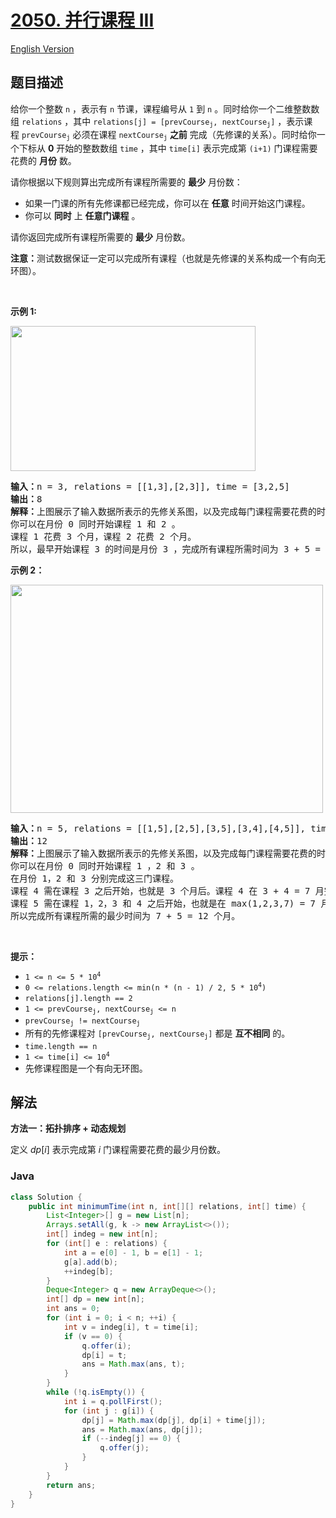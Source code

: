 # [2050. 并行课程 III](https://leetcode.cn/problems/parallel-courses-iii)

[English Version](/solution/2000-2099/2050.Parallel%20Courses%20III/README_EN.md)

## 题目描述

<p>给你一个整数&nbsp;<code>n</code>&nbsp;，表示有&nbsp;<code>n</code>&nbsp;节课，课程编号从&nbsp;<code>1</code>&nbsp;到&nbsp;<code>n</code>&nbsp;。同时给你一个二维整数数组&nbsp;<code>relations</code>&nbsp;，其中&nbsp;<code>relations[j] = [prevCourse<sub>j</sub>, nextCourse<sub>j</sub>]</code>&nbsp;，表示课程&nbsp;<code>prevCourse<sub>j</sub></code>&nbsp;必须在课程&nbsp;<code>nextCourse<sub>j</sub></code>&nbsp;<strong>之前</strong>&nbsp;完成（先修课的关系）。同时给你一个下标从 <strong>0</strong>&nbsp;开始的整数数组&nbsp;<code>time</code>&nbsp;，其中&nbsp;<code>time[i]</code>&nbsp;表示完成第&nbsp;<code>(i+1)</code>&nbsp;门课程需要花费的 <strong>月份</strong>&nbsp;数。</p>

<p>请你根据以下规则算出完成所有课程所需要的 <strong>最少</strong>&nbsp;月份数：</p>

<ul>
	<li>如果一门课的所有先修课都已经完成，你可以在 <strong>任意</strong>&nbsp;时间开始这门课程。</li>
	<li>你可以&nbsp;<strong>同时</strong>&nbsp;上&nbsp;<strong>任意门课程</strong>&nbsp;。</li>
</ul>

<p>请你返回完成所有课程所需要的 <strong>最少</strong>&nbsp;月份数。</p>

<p><strong>注意：</strong>测试数据保证一定可以完成所有课程（也就是先修课的关系构成一个有向无环图）。</p>

<p>&nbsp;</p>

<p><strong>示例&nbsp;1:</strong></p>

<p><strong><img alt="" src="https://fastly.jsdelivr.net/gh/doocs/leetcode@main/solution/2000-2099/2050.Parallel%20Courses%20III/images/ex1.png" style="width: 392px; height: 232px;"></strong></p>

<pre><strong>输入：</strong>n = 3, relations = [[1,3],[2,3]], time = [3,2,5]
<b>输出：</b>8
<b>解释：</b>上图展示了输入数据所表示的先修关系图，以及完成每门课程需要花费的时间。
你可以在月份 0 同时开始课程 1 和 2 。
课程 1 花费 3 个月，课程 2 花费 2 个月。
所以，最早开始课程 3 的时间是月份 3 ，完成所有课程所需时间为 3 + 5 = 8 个月。
</pre>

<p><strong>示例 2：</strong></p>

<p><strong><img alt="" src="https://fastly.jsdelivr.net/gh/doocs/leetcode@main/solution/2000-2099/2050.Parallel%20Courses%20III/images/ex2.png" style="width: 500px; height: 365px;"></strong></p>

<pre><b>输入：</b>n = 5, relations = [[1,5],[2,5],[3,5],[3,4],[4,5]], time = [1,2,3,4,5]
<b>输出：</b>12
<b>解释：</b>上图展示了输入数据所表示的先修关系图，以及完成每门课程需要花费的时间。
你可以在月份 0 同时开始课程 1 ，2 和 3 。
在月份 1，2 和 3 分别完成这三门课程。
课程 4 需在课程 3 之后开始，也就是 3 个月后。课程 4 在 3 + 4 = 7 月完成。
课程 5 需在课程 1，2，3 和 4 之后开始，也就是在 max(1,2,3,7) = 7 月开始。
所以完成所有课程所需的最少时间为 7 + 5 = 12 个月。
</pre>

<p>&nbsp;</p>

<p><strong>提示：</strong></p>

<ul>
	<li><code>1 &lt;= n &lt;= 5 * 10<sup>4</sup></code></li>
	<li><code>0 &lt;= relations.length &lt;= min(n * (n - 1) / 2, 5 * 10<sup>4</sup>)</code></li>
	<li><code>relations[j].length == 2</code></li>
	<li><code>1 &lt;= prevCourse<sub>j</sub>, nextCourse<sub>j</sub> &lt;= n</code></li>
	<li><code>prevCourse<sub>j</sub> != nextCourse<sub>j</sub></code></li>
	<li>所有的先修课程对&nbsp;<code>[prevCourse<sub>j</sub>, nextCourse<sub>j</sub>]</code>&nbsp;都是 <strong>互不相同</strong>&nbsp;的。</li>
	<li><code>time.length == n</code></li>
	<li><code>1 &lt;= time[i] &lt;= 10<sup>4</sup></code></li>
	<li>先修课程图是一个有向无环图。</li>
</ul>

## 解法

**方法一：拓扑排序 + 动态规划**

定义 $dp[i]$ 表示完成第 $i$ 门课程需要花费的最少月份数。

### **Java**

```java
class Solution {
    public int minimumTime(int n, int[][] relations, int[] time) {
        List<Integer>[] g = new List[n];
        Arrays.setAll(g, k -> new ArrayList<>());
        int[] indeg = new int[n];
        for (int[] e : relations) {
            int a = e[0] - 1, b = e[1] - 1;
            g[a].add(b);
            ++indeg[b];
        }
        Deque<Integer> q = new ArrayDeque<>();
        int[] dp = new int[n];
        int ans = 0;
        for (int i = 0; i < n; ++i) {
            int v = indeg[i], t = time[i];
            if (v == 0) {
                q.offer(i);
                dp[i] = t;
                ans = Math.max(ans, t);
            }
        }
        while (!q.isEmpty()) {
            int i = q.pollFirst();
            for (int j : g[i]) {
                dp[j] = Math.max(dp[j], dp[i] + time[j]);
                ans = Math.max(ans, dp[j]);
                if (--indeg[j] == 0) {
                    q.offer(j);
                }
            }
        }
        return ans;
    }
}
```
